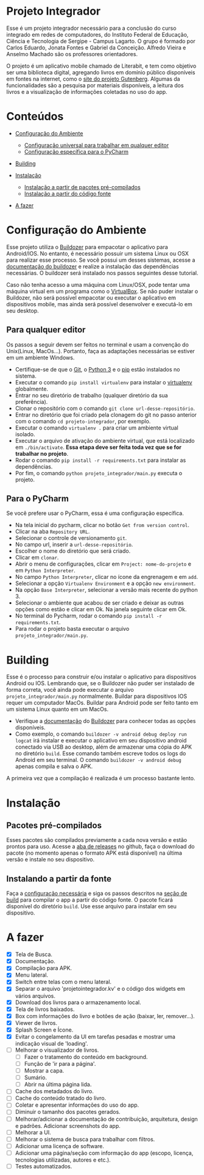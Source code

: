 # Projeto Integrador

Esse é um projeto integrador necessário para a conclusão do curso integrado em redes de computadores, do Instituto Federal de Educação, Ciência e Tecnologia de Sergipe - Campus Lagarto. O grupo é formado por Carlos Eduardo, Jonata Fontes e Gabriel da Conceição. Alfredo Vieira e Anselmo Machado são os professores orientadores.

O projeto é um aplicativo mobile chamado de Literabit, e tem como objetivo ser uma biblioteca digital, agregando livros em domínio público disponíveis em fontes na internet, como o [site do projeto Gutenberg](https://www.gutenberg.org/). Algumas da funcionalidades são a pesquisa por materiais disponíveis, a leitura dos livros e a visualização de informações coletadas no uso do app.

# Conteúdos

- [Configuração do Ambiente](#configuração-do-ambiente)
  - [Configuração universal para trabalhar em qualquer editor](#para-qualquer-editor)
  - [Configuração específica para o PyCharm](#para-o-pycharm)

- [Building](#building)

- [Instalação](#instalação)
  - [Instalação a partir de pacotes pré-compilados](#pacotes-pré-compilados)
  - [Instalação a partir do código fonte](#instalando-a-partir-da-fonte)

- [A fazer](#a-fazer)

# Configuração do Ambiente

Esse projeto utiliza o [Buildozer](https://github.com/kivy/buildozer) para empacotar o aplicativo para Android/IOS. No entanto, é necessário possuir um sistema Linux ou OSX para realizar esse processo. Se você possui um desses sistemas, acesse a [documentação do buildozer](https://buildozer.readthedocs.io/) e realize a instalação das dependências necessárias. O buildozer será instalado nos passos seguintes desse tutorial. 

Caso não tenha acesso a uma máquina com Linux/OSX, pode tentar uma máquina virtual em um programa como o [VirtualBox](https://www.virtualbox.org/). Se não puder instalar o Buildozer, não será possível empacotar ou executar o aplicativo em dispositivos mobile, mas ainda será possível desenvolver e executá-lo em seu desktop.

## Para qualquer editor

Os passos a seguir devem ser feitos no terminal e usam a convenção do Unix(Linux, MacOs...). Portanto, faça as adaptações necessárias se estiver em um ambiente Windows.

  - Certifique-se de que o [Git](https://git-scm.com/downloads), o [Python 3](https://www.python.org/downloads/) e o [pip](https://pip.pypa.io/en/stable/installing/) estão instalados no sistema.
  - Executar o comando `pip install virtualenv` para instalar o [virtualenv](https://pypi.org/project/virtualenv/) globalmente.
  - Entrar no seu diretório de trabalho (qualquer diretório da sua preferência).
  - Clonar o repositório com o comando `git clone url-desse-repositório`.
  - Entrar no diretório que foi criado pela clonagem do git no passo anterior com o comando `cd projeto-integrador`, por exemplo.
  - Executar o comando `virtualenv .` para criar um ambiente virtual isolado.
  - Executar o arquivo de ativação do ambiente virtual, que está localizado em `./bin/activate`. **Essa etapa deve ser feita toda vez que se for trabalhar no projeto**.
  - Rodar o comando `pip install -r requirements.txt` para instalar as dependências.
  - Por fim, o comando `python projeto_integrador/main.py` executa o projeto.

## Para o PyCharm

Se você prefere usar o PyCharm, essa é uma configuração específica.

  - Na tela inicial do pycharm, clicar no botão `Get from version control`.
  - Clicar na aba `Repository URL`.
  - Selecionar o controle de versionamento `git`.
  - No campo url, inserir a `url-desse-repositório`.
  - Escolher o nome do diretório que será criado.
  - Clicar em `clonar`.
  - Abrir o menu de configurações, clicar em `Project: nome-do-projeto` e em `Python Interpreter`.
  - No campo `Python Interpreter`, clicar no ícone da engrenagem e em `add`.
  - Selecionar a opção `Virtualenv Environment` e a opção `new environment`.
  - Na opção `Base Interpreter`, selecionar a versão mais recente do python 3.
  - Selecionar o ambiente que acabou de ser criado e deixar as outras opções como estão e clicar em Ok. Na janela seguinte clicar em Ok.
  - No terminal do Pycharm, rodar o comando `pip install -r requirements.txt`.
  - Para rodar o projeto basta executar o arquivo `projeto_integrador/main.py`.

# Building

Esse é o processo para construir e/ou instalar o aplicativo para dispositivos Android ou IOS. Lembrando que, se o Buildozer não puder ser instalado de forma correta, você ainda pode executar o arquivo `projeto_integrador/main.py` normalmente. Buildar para dispositivos IOS requer um computador MacOs. Buildar para Android pode ser feito tanto em um sistema Linux quanto em um MacOs.

  - Verifique a [documentação](https://buildozer.readthedocs.io/) do [Buildozer](https://github.com/kivy/buildozer) para conhecer todas as opções disponíveis.
  - Como exemplo, o comando `buildozer -v android debug deploy run logcat` irá instalar e executar o aplicativo em seu dispositivo android conectado via USB ao desktop, além de armazenar uma cópia do APK no diretório `build`. Esse comando também escreve todos os logs do Android em seu terminal. O comando `buildozer -v android debug` apenas compila e salva o APK.

A primeira vez que a compilação é realizada é um processo bastante lento.

# Instalação

## Pacotes pré-compilados

Esses pacotes são compilados previamente a cada nova versão e estão prontos para uso. Acesse a [aba de releases](https://github.com/c4rls/projeto-integrador/releases) no github, faça o download do pacote (no momento apenas o formato APK está disponível) na última versão e instale no seu dispositivo.

## Instalando a partir da fonte

Faça a [configuração necessária](#configuração-do-ambiente) e siga os passos descritos na [seção de build](#building) para compilar o app a partir do código fonte. O pacote ficará disponível do diretório `build`. Use esse arquivo para instalar em seu dispositivo. 

# A fazer

- [x] Tela de Busca.
- [x] Documentação.
- [x] Compilação para APK.
- [x] Menu lateral.
- [x] Switch entre telas com o menu lateral.
- [x] Separar o arquivo 'projetointegrador.kv' e o código dos widgets em vários arquivos.
- [x] Download dos livros para o armazenamento local.
- [x] Tela de livros baixados.
- [x] Box com informações do livro e botões de ação (baixar, ler, remover...).
- [x] Viewer de livros.
- [x] Splash Screen e Ícone.
- [x] Evitar o congelamento da UI em tarefas pesadas e mostrar uma indicação visual de 'loading'.
- [ ] Melhorar o visualizador de livros.
    - [ ] Fazer o tratamento do conteúdo em background.
    - [ ] Função de 'ir para a página'.
    - [ ] Mostrar a capa.
    - [ ] Sumário.
    - [ ] Abrir na última página lida.
- [ ] Cache dos metadados do livro.
- [ ] Cache do conteúdo tratado do livro.
- [ ] Coletar e apresentar informações do uso do app.
- [ ] Diminuir o tamanho dos pacotes gerados.
- [ ] Melhorar/adicionar a documentação de contribuição, arquitetura, design e padrões. Adicionar screenshots do app.
- [ ] Melhorar a UI.
- [ ] Melhorar o sistema de busca para trabalhar com filtros.
- [ ] Adicionar uma licença de software.
- [ ] Adicionar uma página/seção com informação do app (escopo, licença, tecnologias utilizadas, autores e etc.).
- [ ] Testes automatizados.

